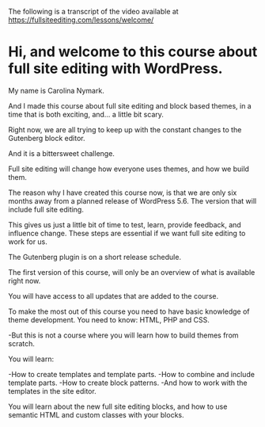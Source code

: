 The following is a transcript of the video available at 
https://fullsiteediting.com/lessons/welcome/

# Hi, and welcome to this course about full site editing with WordPress.

My name is Carolina Nymark.

And I made this course about full site editing and block based themes,
in a time that is both exciting, and… a little bit scary.

Right now, we are all trying to keep up with the constant changes to the Gutenberg block editor.

And it is a bittersweet challenge.

Full site editing will change how everyone uses themes, and how we build them.

The reason why I have created this course now, is that we are only six months away from a planned release of WordPress 5.6.
The version that will include full site editing.

This gives us just a little bit of time to test, learn, provide feedback, and influence change.
These steps are essential if we want full site editing to work for us.

The Gutenberg plugin is on a short release schedule.

The first version of this course, will only be an overview of what is available right now.

You will have access to all updates that are added to the course.

To make the most out of this course you need to have basic knowledge of theme development. You need to know: HTML, PHP and CSS.

-But this is not a course where you will learn how to build themes from scratch.

You will learn:

-How to create templates and template parts.
-How to combine and include template parts.
-How to create block patterns.
-And how to work with the templates in the site editor.

You will learn about the new full site editing blocks, and how to use semantic HTML and custom classes with your blocks.

